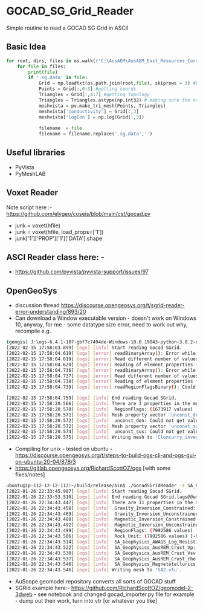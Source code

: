 # GOCAD_SG_Grid_Reader
Simple routine to read a GOCAD SG Grid in ASCII

## Basic Idea

```python
for root, dirs, files in os.walk(r'C:\AusAEM\AusAEM_East_Resources_Corridor_ GA_layer_earth_inversion\GA_gocad_sgrids'):
    for file in files:
        print(file)
        if '.sg.data' in file:
            Grid = np.loadtxt(os.path.join(root,file), skiprows = 3) #Loading the data
            Points = Grid[:,0:3] #getting coords
            Triangles = Grid[:,4:7] #getting topology
            Triangles = Triangles.astype(np.int32) # making sure the ndarray is an integer:
            meshvista = pv.make_tri_mesh(Points, Triangles)
            meshvista['conductivity'] = Grid[:,3]
            meshvista['logCon'] = np.log(Grid[:,3])
            
            filename  = file
            filename = filename.replace('.sg.data','')
 ```

## Useful libraries

- PyVista
- PyMeshLAB

## Voxet Reader
Note script here :- https://github.com/elygeo/coseis/blob/main/cst/gocad.py
- junk = voxet(hfile)
- junk = voxet(hfile, load_props=['1'])
- junk['1']['PROP']['1']['DATA'].shape

## ASCI Reader class here: -
- https://github.com/pyvista/pyvista-support/issues/97

## OpenGeoSys
- discussion thread https://discourse.opengeosys.org/t/sgrid-reader-error-understanding/893/20
- Can download a Window executable version - doesn't work on Windows 10, anyway, for me - some datatype size error, need to work out why, recompile
e.g.
```bash
(gemgis) J:\ogs-6.4.1-107-gbf7c7494de-Windows-10.0.19043-python-3.8.2-utils\bin>GocadSGridReader.exe -s Cloncurry_inversions.sg -o Clonucrry_inversions.vtu
[2022-02-15 17:58:03.899] [ogs] [info] Start reading Gocad SGrid.
[2022-02-15 17:58:04.619] [ogs] [error] readBinaryArray(): Error while reading from file 'Cloncurry_inversions_unconst_sus@@'.
[2022-02-15 17:58:04.619] [ogs] [error] Read different number of values. Expected 1673917, got 517085.
[2022-02-15 17:58:04.620] [ogs] [error] Reading of element properties file 'Cloncurry_inversions_unconst_sus@@' failed.
[2022-02-15 17:58:04.736] [ogs] [error] readBinaryArray(): Error while reading from file 'Cloncurry_inversions_unconst_den@@'.
[2022-02-15 17:58:04.737] [ogs] [error] Read different number of values. Expected 1673917, got 518617.
[2022-02-15 17:58:04.738] [ogs] [error] Reading of element properties file 'Cloncurry_inversions_unconst_den@@' failed.
[2022-02-15 17:58:04.739] [ogs] [error] readRegionFlagsBinary(): Could not open file '' for input.

[2022-02-15 17:58:04.759] [ogs] [info] End reading Gocad SGrid.
[2022-02-15 17:58:20.566] [ogs] [info] There are 3 properties in the mesh:
[2022-02-15 17:58:20.570] [ogs] [info]  RegionFlags: (1673917 values) [-1, -1]
[2022-02-15 17:58:20.571] [ogs] [info] Mesh property vector 'unconst_den' is empty.
[2022-02-15 17:58:20.572] [ogs] [info]  unconst_den: Could not get value bounds for property vector.
[2022-02-15 17:58:20.572] [ogs] [info] Mesh property vector 'unconst_sus' is empty.
[2022-02-15 17:58:20.574] [ogs] [info]  unconst_sus: Could not get value bounds for property vector.
[2022-02-15 17:58:20.575] [ogs] [info] Writing mesh to 'Cloncurry_inversions.vtu'.
```

- Compiling for unix - tested on ubuntu - https://discourse.opengeosys.org/t/steps-to-build-ogs-cli-and-ogs-gui-on-ubuntu-20-04/878/3
- https://gitlab.opengeosys.org/RichardScottOZ/ogs [with some fixes/notes]

```bash
ubuntu@ip-112-12-12-112:~/build/release/bin$ ./GocadSGridReader -s SA_Geophysics_Reference_Model_SGrid.sg  -o SA2.vtu  
[2022-01-26 22:33:45.987] [ogs] [info] Start reading Gocad SGrid.
[2022-01-26 22:33:53.510] [ogs] [info] End reading Gocad SGrid.lags@@ums ZPOSITIVE END COORDAXIS_N 383 428 50
[2022-01-26 22:34:43.447] [ogs] [info] There are 11 properties in the mesh:
[2022-01-26 22:34:43.458] [ogs] [info]  Gravity_Inversion_Constrained: (7992586 values) [-99999, 3.2188799381256104]
[2022-01-26 22:34:43.469] [ogs] [info]  Gravity_Inversion_Unconstrained: (7992586 values) [-99999, 3.0738370418548584]
[2022-01-26 22:34:43.480] [ogs] [info]  Magnetic_Inversion_Constrained: (7992586 values) [-99999, 0.11462300270795822]
[2022-01-26 22:34:43.492] [ogs] [info]  Magnetic_Inversion_Unconstrained: (7992586 values) [-99999, 0.09801190346479416]
[2022-01-26 22:34:43.499] [ogs] [info]  RegionFlags: (7992586 values) [-1, 1427]
[2022-01-26 22:34:43.506] [ogs] [info]  Rock_Unit: (7992586 values) [-99999, 6]
[2022-01-26 22:34:43.514] [ogs] [info]  SA_Geophysics_AWAGS_Log_Resistivity: (7992586 values) [-99999, 3.7394332885742188]
[2022-01-26 22:34:43.522] [ogs] [info]  SA_Geophysics_AusREM_Crust_Vp: (7992586 values) [-99999, 8.297428131103516]
[2022-01-26 22:34:43.530] [ogs] [info]  SA_Geophysics_AusREM_Crust_Vsv: (7992586 values) [-99999, 4.777806758880615]
[2022-01-26 22:34:43.537] [ogs] [info]  SA_Geophysics_AusREM_Crust_rho: (7992586 values) [-99999, 3.4011118412017822]
[2022-01-26 22:34:43.546] [ogs] [info]  SA_Geophysics_Magnetotellurics_Gawler_Resistivity: (7992586 values) [-99999, 5.930550575256348]
[2022-01-26 22:34:43.546] [ogs] [info] Writing mesh to 'SA2.vtu'.
```

- AuScope geomodel repository converts all sorts of GOCAD stuff
- SGRid example here:- https://github.com/RichardScottOZ/geomodel-2-3dweb - see notebook and changed gocad_importer.py file for example - dump out their work, turn into vtr [or whatever you like]
